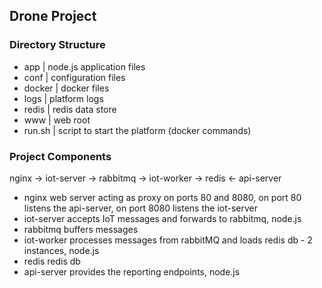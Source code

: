 
## Drone Project

### Directory Structure

- app | node.js application files	
- conf | configuration files
- docker | docker files
- logs | platform logs
- redis | redis data store
- www | web root 
- run.sh | script to start the platform (docker commands)

### Project Components

nginx -> iot-server -> rabbitmq -> iot-worker -> redis <- api-server

- nginx		web server acting as proxy on ports 80 and 8080, on port 80 listens the api-server, on port 8080 listens the iot-server
- iot-server	accepts IoT messages and forwards to rabbitmq, node.js
- rabbitmq 	buffers messages
- iot-worker 	processes messages from rabbitMQ and loads redis db - 2 instances, node.js
- redis		redis db
- api-server	provides the reporting endpoints, node.js
	


